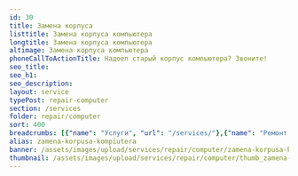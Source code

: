 ```yaml
---
id: 30
title: Замена корпуса
listtitle: Замена корпуса компьютера
longtitle: Замена корпуса компьютера
altimage: Замена корпуса компьютера
phoneCallToActionTitle: Надоел старый корпус компьютера? Звоните!
seo_title: 
seo_h1: 
seo_description: 
layout: service
typePost: repair-computer
section: /services
folder: repair/computer
sort: 400
breadcrumbs: [{"name": "Услуги", "url": "/services/"},{"name": "Ремонт устройств", "url": "/services/repair/"},{"name": "Компьютер", "url": "/services/repair/computer/"}]
alias: zamena-korpusa-kompiutera
banner: /assets/images/upload/services/repair/computer/zamena-korpusa-kompiutera.jpg
thumbnail: /assets/images/upload/services/repair/computer/thumb_zamena-korpusa-kompiutera.jpg
---
```

